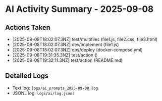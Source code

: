 # AI Activity Summary - 2025-09-08

## Actions Taken
- [2025-09-08T18:02:07.3NZ] test/multifiles (file1.js, file2.css, file3.html)
- [2025-09-08T18:02:07.3NZ] dev/implement (file1.js)
- [2025-09-08T18:02:07.3NZ] ops/deploy (docker-compose.yml)
- [2025-09-08T19:31:35.3NZ] test/action ()
- [2025-09-08T19:32:11.3NZ] test/action (README.md)

## Detailed Logs
- Text log: `logs/ai_prompts_2025-09-08.log`
- JSONL log: `logs/ai/log.jsonl`
